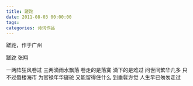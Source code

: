 ```yaml
---
title: 蹉跎
date: 2011-08-03 00:00:00
tags:
categories: 诗词作品
---
```


蹉跎，作于广州

<!-- more -->

<p class="poem">
蹉跎
张翔

一两阵狂风卷过
三两滴雨水飘落
卷走的是落寞
滴下的是难过
问世间繁华几多
只不过蜃楼海市
为官禄年华磋砣
又能留得住什么
到垂髫方觉
人生早已匆匆走过

</p>
